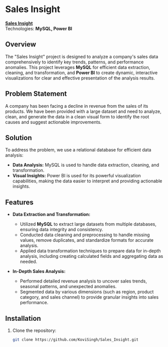 # Sales Insight

**[Sales Insight](https://github.com/KoviSingh/Sales_Insight.git)**  
Technologies: **MySQL, Power BI**

## Overview

The "Sales Insight" project is designed to analyze a company's sales data comprehensively to identify key trends, patterns, and performance anomalies. This project leverages **MySQL** for efficient data extraction, cleaning, and transformation, and **Power BI** to create dynamic, interactive visualizations for clear and effective presentation of the analysis results.

## Problem Statement

A company has been facing a decline in revenue from the sales of its products. We have been provided with a large dataset and need to analyze, clean, and generate the data in a clean visual form to identify the root causes and suggest actionable improvements.

## Solution

To address the problem, we use a relational database for efficient data analysis:
- **Data Analysis:** MySQL is used to handle data extraction, cleaning, and transformation.
- **Visual Insights:** Power BI is used for its powerful visualization capabilities, making the data easier to interpret and providing actionable insights.

## Features

- **Data Extraction and Transformation:**
  - Utilized **MySQL** to extract large datasets from multiple databases, ensuring data integrity and consistency.
  - Conducted data cleaning and preprocessing to handle missing values, remove duplicates, and standardize formats for accurate analysis.
  - Applied data transformation techniques to prepare data for in-depth analysis, including creating calculated fields and aggregating data as needed.

- **In-Depth Sales Analysis:**
  - Performed detailed revenue analysis to uncover sales trends, seasonal patterns, and unexpected anomalies.
  - Segmented data by various dimensions (such as region, product category, and sales channel) to provide granular insights into sales performance.

## Installation

1. Clone the repository:  
   ```bash
   git clone https://github.com/KoviSingh/Sales_Insight.git
